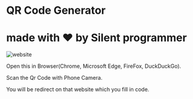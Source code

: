 # QR Code Generator

# made with ❤️ by Silent programmer
<img src = "https://github.com/Tanmay-Tiwaricyber/Qr-code-Generator/my website .png" alt=website qrcode>



Open this in Browser(Chrome, Microsoft Edge, FireFox, DuckDuckGo).

Scan the Qr Code with Phone Camera.

You will be redirect on that website which you fill in code.

